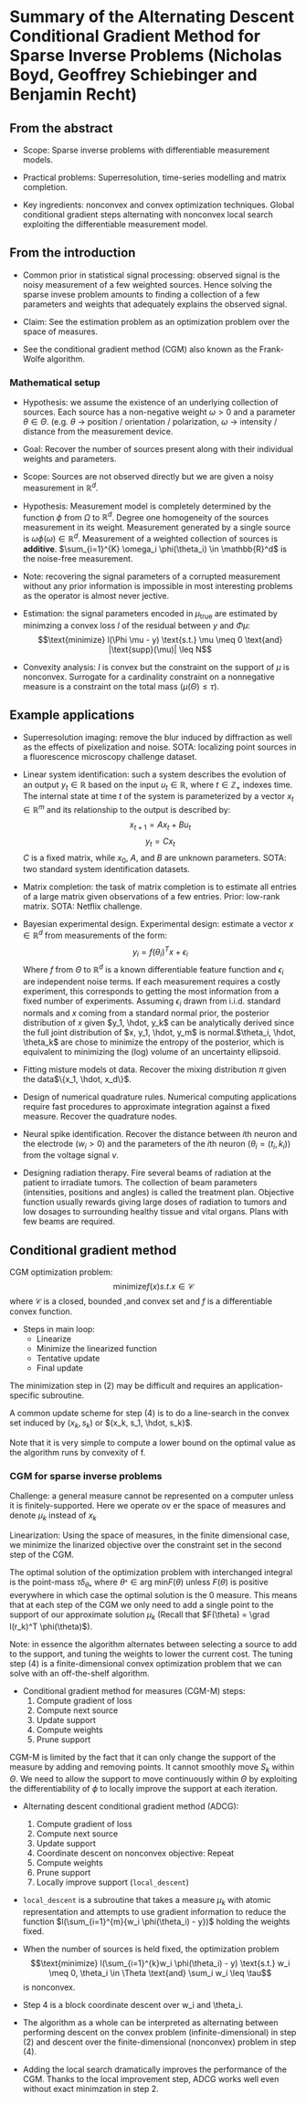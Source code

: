 # Summary of the Alternating Descent Conditional Gradient Method for Sparse Inverse Problems (Nicholas Boyd, Geoffrey Schiebinger and Benjamin Recht)

## From the abstract

* Scope: Sparse inverse problems with differentiable measurement models.

* Practical problems: Superresolution, time-series modelling and matrix completion.

* Key ingredients: nonconvex and convex optimization techniques. Global conditional gradient steps alternating with nonconvex local search exploiting the differentiable measurement model.

## From the introduction

* Common prior in statistical signal processing: observed signal is the noisy measurement of a few weighted sources.
Hence solving the sparse invese problem amounts to finding a collection of a few parameters and weights that adequately explains the observed signal.

* Claim: See the estimation problem as an optimization problem over the space of measures.

* See the conditional gradient method (CGM) also known as the Frank-Wolfe algorithm.

### Mathematical setup

* Hypothesis: we assume the existence of an underlying collection of sources. Each source has a non-negative weight $\omega > 0$ and a parameter $\theta \in \Theta$. (e.g. $\theta$ -> position / orientation / polarization, $\omega$ -> intensity / distance from the measurement device.

* Goal: Recover the number of sources present along with their individual weights and parameters.

* Scope: Sources are not observed directly but we are given a noisy measurement in $\mathbb{R}^d$.

* Hypothesis: Measurement model is completely determined by the function $\phi$ from $\Omega$ to $\mathbb{R}^d$. Degree one homogeneity of the sources measurement in its weight. Measurement generated by a single source is $\omega \phi(\omega) \in \mathbb{R}^d$. Measurement of a weighted collection of sources is **additive**. $\sum_{i=1}^{K} \omega_i \phi(\theta_i) \in \mathbb{R}^d$ is the noise-free measurement.

* Note: recovering the signal parameters of a corrupted measurement without any prior information is impossible in most interesting problems as the operator is almost never jective.

* Estimation: the signal parameters encoded in $\mu_{\text{true}}$ are estimated by minimzing a convex loss $l$ of the residual between $y$ and $\Phi \mu$:
$$\text{minimize} l(\Phi \mu - y) \text{s.t.} \mu \meq 0 \text{and} |\text{supp}(\mu)| \leq N$$

* Convexity analysis: $l$ is convex but the constraint on the support of $\mu$ is nonconvex. Surrogate for a cardinality constraint on a nonnegative measure is a constraint on the total mass ($\mu(\Theta) \leq \tau$).

## Example applications

* Superresolution imaging: remove the blur induced by diffraction as well as the effects of pixelization and noise. SOTA: localizing point sources in a fluorescence microscopy challenge dataset.

* Linear system identification: such a system describes the evolution of an output $y_t \in \mathbb{R}$ based on the input $u_t \in \mathbb{R}$, where $t \in \mathbb{Z}_\plus$ indexes time. The internal state at time $t$ of the system is parameterized by a vector $x_t \in \mathbb{R}^m$ and its relationship to the output is described by:
$$x_{t+1} = A x_t + B u_t$$
$$y_t = C x_t$$
$C$ is a fixed matrix, while $x_0$, $A$, and $B$ are unknown parameters. SOTA: two standard system identification datasets.

* Matrix completion: the task of matrix completion is to estimate all entries of a large matrix given observations of a few entries. Prior: low-rank matrix. SOTA: Netflix challenge.

* Bayesian experimental design. Experimental design: estimate a vector $x \in \mathbb{R}^d$ from measurements of the form:
$$y_i = f(\theta_i)^T x + \epsilon_i$$
Where $f$ from $\Theta$ to $\mathbb{R}^d$ is a known differentiable feature function and $\epsilon_i$ are independent noise terms. If each measurement requires a costly experiment, this corresponds to getting the most information from a fixed number of experiments. Assuming $\epsilon_i$ drawn from i.i.d. standard normals and $x$ coming from a standard normal prior, the posterior distribution of $x$ given $y_1, \hdot, y_k$ can be analytically derived since the full joint distribution of $x, y_1, \hdot, y_m$ is normal.$\theta_i, \hdot, \theta_k$ are chose to minimize the entropy of the posterior, which is equivalent to minimizing the (log) volume of an uncertainty ellipsoid.

* Fitting misture models ot data. Recover the mixing distribution $\pi$ given the data$\{x_1, \hdot, x_d\}$.

* Design of numerical quadrature rules. Numerical computing applications require fast procedures to approximate integration against a fixed measure. Recover the quadrature nodes.

* Neural spike identification. Recover the distance between $i$th neuron and the electrode ($w_i > 0$) and the parameters of the $i$th neuron ($\theta_i = (t_i, k_i)$) from the voltage signal $v$. 

* Designing radiation therapy. Fire several beams of radiation at the patient to irradiate tumors. The collection of beam parameters (intensities, positions and angles) is called the treatment plan. Objective function usually rewards giving large doses of radiation to tumors and low dosages to surrounding healthy tissue and vital organs. Plans with few beams are required.

## Conditional gradient method

CGM optimization problem: $$\text{minimize} f(x) {s.t.} x \in \mathcal{C}$$ where $\mathcal{C}$ is a closed, bounded ,and convex set and $f$ is a differentiable convex function.

* Steps in main loop:
  * Linearize
  * Minimize the linearized function
  * Tentative update
  * Final update

The minimization step in (2) may be difficult and requires an application-specific subroutine.

A common update scheme for step (4) is to do a line-search in the convex set induced by $(x_k, s_k)$ or $(x_k, s_1, \hdot, s_k)$.

Note that it is very simple to compute a lower bound on the optimal value as the algorithm runs by convexity of f.

### CGM for sparse inverse problems
Challenge: a general measure cannot be represented on a computer unless it is finitely-supported. Here we operate ov er the space of measures and denote $\mu_k$ instead of $x_k$

Linearization: Using the space of measures, in the finite dimensional case, we minimize the linarized objective over the constraint set in the second step of the CGM.

The optimal solution of the optimization problem with interchanged integral is the point-mass $\tau \delta_{\theta_{*}}$ where $\theta_^{*} \in \text{arg min} F(\theta)$ unless $F(\theta)$ is positive everywhere in which case the optimal solution is the 0 measure. This means that at each step of the CGM we only need to add a single point to the support of our approximate solution $\mu_k$ (Recall that $F(\theta) = \grad l(r_k)^T \phi(\theta)$).

Note: in essence the algorithm alternates between selecting a source to add to the support, and tuning the weights to lower the current cost. The tuning step (4) is a finite-dimensional convex optimization problem that we can solve with an off-the-shelf algorithm.

* Conditional gradient method for measures (CGM-M) steps:
  1. Compute gradient of loss
  2. Compute next source
  3. Update support
  4. Compute weights
  5. Prune support

CGM-M is limited by the fact that it can only change the support of the measure by adding and removing points. It cannot smoothly move $S_k$ within $\Theta$. We need to allow the support to move continuously within $\Theta$ by exploiting the differentiability of $\phi$ to locally improve the support at each iteration.

* Alternating descent conditional gradient method (ADCG):
  1. Compute gradient of loss
  2. Compute next source
  3. Update support
  4. Coordinate descent on nonconvex objective:
    Repeat
    1. Compute weights
    2. Prune support
    3. Locally improve support (``local_descent``)

* ``local_descent`` is a subroutine that takes a measure $\mu_k$ with atomic representation and attempts to use gradient information to reduce the function $l(\sum_{i=1}^{m}{w_i \phi(\theta_i) - y})$ holding the weights fixed.

* When the number of sources is held fixed, the optimization problem 
$$\text{minimize} l(\sum_{i=1}^{k}w_i \phi(\theta_i) - y) \text{s.t.} w_i \meq 0, \theta_i \in \Theta \text{and} \sum_i w_i \leq \tau$$
is nonconvex.

* Step 4 is a block coordinate descent over w_i and \theta_i.

* The algorithm as a whole can be interpreted as alternating between performing descent on the convex problem (infinite-dimensional) in step (2) and descent over the finite-dimensional (nonconvex) problem in step (4).

* Adding the local search dramatically improves the performance of the CGM. Thanks to the local improvement step, ADCG works well even without exact minimzation in step 2.



